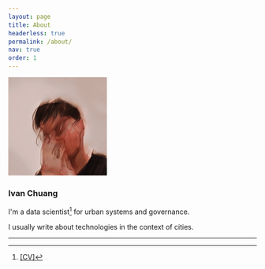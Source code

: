 ```yaml
---
layout: page
title: About
headerless: true
permalink: /about/
nav: true
order: 1
---
```


![alt](/assets/headshot.PNG?raw=true&width=200)

### **Ivan Chuang**

I'm a data scientist[^1] for urban systems and governance.

I usually write about technologies in the context of cities.

---
[^1]: [[CV]](https://vnck.xyz/assets/cv_IvanChuang_caa120922.pdf)
